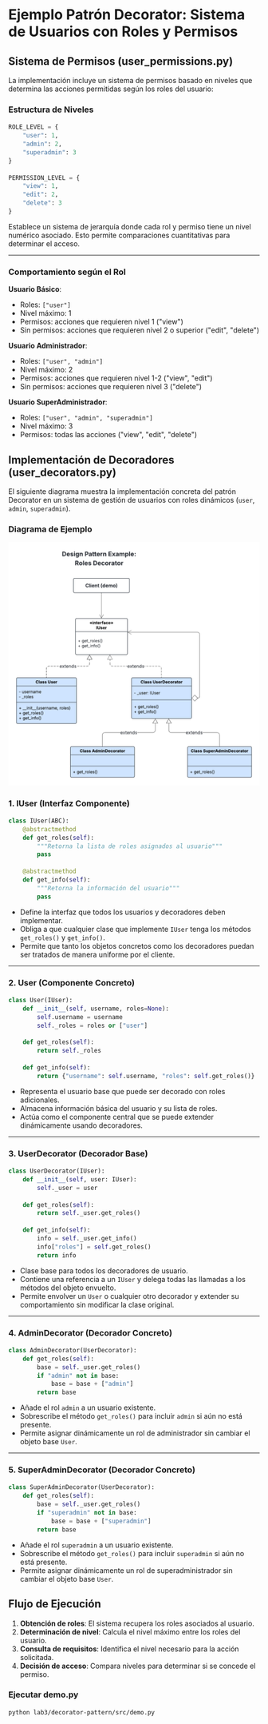 
# Ejemplo Patrón Decorator: Sistema de Usuarios con Roles y Permisos

## Sistema de Permisos (user_permissions.py)

La implementación incluye un sistema de permisos basado en niveles que determina las acciones permitidas según los roles del usuario:

### Estructura de Niveles
```python
ROLE_LEVEL = {
    "user": 1,
    "admin": 2,
    "superadmin": 3
}

PERMISSION_LEVEL = {
    "view": 1,
    "edit": 2,
    "delete": 3
}
```

Establece un sistema de jerarquía donde cada rol y permiso tiene un nivel numérico asociado. Esto permite comparaciones cuantitativas para determinar el acceso.

---
### Comportamiento según el Rol

**Usuario Básico**:
- Roles: `["user"]`
- Nivel máximo: 1
- Permisos: acciones que requieren nivel 1 ("view")
- Sin permisos: acciones que requieren nivel 2 o superior ("edit", "delete")

**Usuario Administrador**:
- Roles: `["user", "admin"]`
- Nivel máximo: 2
- Permisos: acciones que requieren nivel 1-2 ("view", "edit")
- Sin permisos: acciones que requieren nivel 3 ("delete")

**Usuario SuperAdministrador**:
- Roles: `["user", "admin", "superadmin"]`
- Nivel máximo: 3
- Permisos: todas las acciones ("view", "edit", "delete")


## Implementación de Decoradores (user_decorators.py)

El siguiente diagrama muestra la implementación concreta del patrón Decorator en un sistema de gestión de usuarios con roles dinámicos (`user`, `admin`, `superadmin`).

### Diagrama de Ejemplo
![Ejemplo Roles](img/DecoratoPattern_RolesExample.png)


### 1. IUser (Interfaz Componente)

```python
class IUser(ABC):
    @abstractmethod
    def get_roles(self):
        """Retorna la lista de roles asignados al usuario"""
        pass

    @abstractmethod
    def get_info(self):
        """Retorna la información del usuario"""
        pass
```

- Define la interfaz que todos los usuarios y decoradores deben implementar.
- Obliga a que cualquier clase que implemente `IUser` tenga los métodos `get_roles()` y `get_info()`.
- Permite que tanto los objetos concretos como los decoradores puedan ser tratados de manera uniforme por el cliente.

---

### 2. User (Componente Concreto)

```python
class User(IUser):
    def __init__(self, username, roles=None):
        self.username = username
        self._roles = roles or ["user"]

    def get_roles(self):
        return self._roles

    def get_info(self):
        return {"username": self.username, "roles": self.get_roles()}
```

- Representa el usuario base que puede ser decorado con roles adicionales.
- Almacena información básica del usuario y su lista de roles.
- Actúa como el componente central que se puede extender dinámicamente usando decoradores.

---

### 3. UserDecorator (Decorador Base)

```python
class UserDecorator(IUser):
    def __init__(self, user: IUser):
        self._user = user

    def get_roles(self):
        return self._user.get_roles()

    def get_info(self):
        info = self._user.get_info()
        info["roles"] = self.get_roles()
        return info
```

- Clase base para todos los decoradores de usuario.
- Contiene una referencia a un `IUser` y delega todas las llamadas a los métodos del objeto envuelto.
- Permite envolver un `User` o cualquier otro decorador y extender su comportamiento sin modificar la clase original.

---

### 4. AdminDecorator (Decorador Concreto)

```python
class AdminDecorator(UserDecorator):
    def get_roles(self):
        base = self._user.get_roles()
        if "admin" not in base:
            base = base + ["admin"]
        return base
```

- Añade el rol `admin` a un usuario existente.
- Sobrescribe el método `get_roles()` para incluir `admin` si aún no está presente.
- Permite asignar dinámicamente un rol de administrador sin cambiar el objeto base `User`.

---

### 5. SuperAdminDecorator (Decorador Concreto)

```python
class SuperAdminDecorator(UserDecorator):
    def get_roles(self):
        base = self._user.get_roles()
        if "superadmin" not in base:
            base = base + ["superadmin"]
        return base
```

- Añade el rol `superadmin` a un usuario existente.
- Sobrescribe el método `get_roles()` para incluir `superadmin` si aún no está presente.
- Permite asignar dinámicamente un rol de superadministrador sin cambiar el objeto base `User`.


## Flujo de Ejecución 

1. **Obtención de roles**: El sistema recupera los roles asociados al usuario.
2. **Determinación de nivel**: Calcula el nivel máximo entre los roles del usuario.
3. **Consulta de requisitos**: Identifica el nivel necesario para la acción solicitada.
4. **Decisión de acceso**: Compara niveles para determinar si se concede el permiso.

### Ejecutar demo.py
```bash
python lab3/decorator-pattern/src/demo.py
```